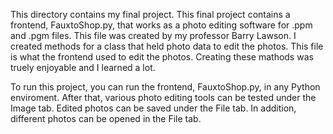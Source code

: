 This directory contains my final project. This final project contains a frontend, FauxtoShop.py, that works as a photo editing software for .ppm and .pgm files. This file was created by my professor Barry Lawson. I created methods for a class that held photo data to edit the photos. This file is what the frontend used to edit the photos. Creating these mathods was truely enjoyable and I learned a lot. 

To run this project, you can run the frontend, FauxtoShop.py, in any Python enviroment. After that, various photo editing tools can be tested under the Image tab. Edited photos can be saved under the File tab. In addition, different photos can be opened in the File tab. 
